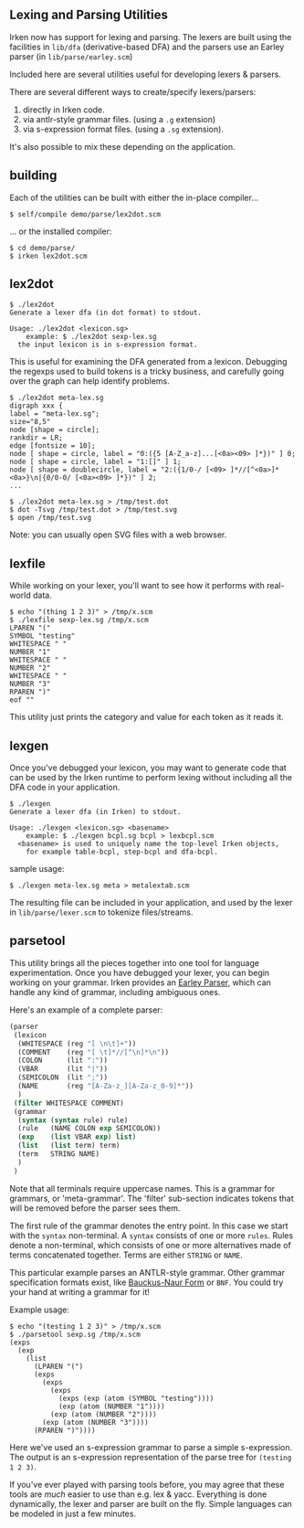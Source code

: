 Lexing and Parsing Utilities
----------------------------

Irken now has support for lexing and parsing.  The lexers are built
using the facilities in `lib/dfa` (derivative-based DFA) and the parsers
use an Earley parser (in `lib/parse/earley.scm`)

Included here are several utilities useful for developing lexers & parsers.

There are several different ways to create/specify lexers/parsers:

 1) directly in Irken code.
 2) via antlr-style grammar files. (using a `.g` extension)
 3) via s-expression format files. (using a `.sg` extension).

It's also possible to mix these depending on the application.

building
--------

Each of the utilities can be built with either the in-place compiler...

    $ self/compile demo/parse/lex2dot.scm

... or the installed compiler:

    $ cd demo/parse/
    $ irken lex2dot.scm

lex2dot
-------

    $ ./lex2dot
    Generate a lexer dfa (in dot format) to stdout.

    Usage: ./lex2dot <lexicon.sg>
        example: $ ./lex2dot sexp-lex.sg
      the input lexicon is in s-expression format.

This is useful for examining the DFA generated from a lexicon.
Debugging the regexps used to build tokens is a tricky business,
and carefully going over the graph can help identify problems.

    $ ./lex2dot meta-lex.sg
    digraph xxx {
    label = "meta-lex.sg";
    size="8,5"
    node [shape = circle];
    rankdir = LR;
    edge [fontsize = 10];
    node [ shape = circle, label = "0:({5 [A-Z_a-z]...[<0a><09> ]*})" ] 0;
    node [ shape = circle, label = "1:[]" ] 1;
    node [ shape = doublecircle, label = "2:({1/0-/ [<09> ]*//[^<0a>]*<0a>}\n|{0/0-0/ [<0a><09> ]*})" ] 2;
    ...

    $ ./lex2dot meta-lex.sg > /tmp/test.dot
    $ dot -Tsvg /tmp/test.dot > /tmp/test.svg
    $ open /tmp/test.svg

Note: you can usually open SVG files with a web browser.

lexfile
-------

While working on your lexer, you'll want to see how it performs with
real-world data.

    $ echo "(thing 1 2 3)" > /tmp/x.scm
    $ ./lexfile sexp-lex.sg /tmp/x.scm
    LPAREN "("
    SYMBOL "testing"
    WHITESPACE " "
    NUMBER "1"
    WHITESPACE " "
    NUMBER "2"
    WHITESPACE " "
    NUMBER "3"
    RPAREN ")"
    eof ""

This utility just prints the category and value for each token as it reads it.

lexgen
------

Once you've debugged your lexicon, you may want to generate code that
can be used by the Irken runtime to perform lexing without including
all the DFA code in your application.


    $ ./lexgen
    Generate a lexer dfa (in Irken) to stdout.

    Usage: ./lexgen <lexicon.sg> <basename>
        example: $ ./lexgen bcpl.sg bcpl > lexbcpl.scm
      <basename> is used to uniquely name the top-level Irken objects,
        for example table-bcpl, step-bcpl and dfa-bcpl.


sample usage:

    $ ./lexgen meta-lex.sg meta > metalextab.scm

The resulting file can be included in your application, and used by
the lexer in `lib/parse/lexer.scm` to tokenize files/streams.

parsetool
---------

This utility brings all the pieces together into one tool for language
experimentation. Once you have debugged your lexer, you can begin
working on your grammar.  Irken provides an [Earley
Parser](https://en.wikipedia.org/wiki/Earley_parser), which can handle
any kind of grammar, including ambiguous ones.

Here's an example of a complete parser:

```scheme
(parser
 (lexicon
  (WHITESPACE (reg "[ \n\t]+"))
  (COMMENT    (reg "[ \t]*//[^\n]*\n"))
  (COLON      (lit ":"))
  (VBAR       (lit "|"))
  (SEMICOLON  (lit ";"))
  (NAME       (reg "[A-Za-z_][A-Za-z_0-9]*"))
  )
 (filter WHITESPACE COMMENT)
 (grammar
  (syntax (syntax rule) rule)
  (rule   (NAME COLON exp SEMICOLON))
  (exp    (list VBAR exp) list)
  (list   (list term) term)
  (term   STRING NAME)
  )
 )
```

Note that all terminals require uppercase names.  This is a grammar
for grammars, or 'meta-grammar'.  The 'filter' sub-section indicates
tokens that will be removed before the parser sees them.

The first rule of the grammar denotes the entry point.  In this case
we start with the `syntax` non-terminal.  A `syntax` consists of one
or more `rules`.  Rules denote a non-terminal, which consists of one
or more alternatives made of terms concatenated together.  Terms are
either `STRING` or `NAME`.

This particular example parses an ANTLR-style grammar.  Other grammar
specification formats exist, like [Bauckus-Naur
Form](https://en.wikipedia.org/wiki/Backus%E2%80%93Naur_form) or
`BNF`.  You could try your hand at writing a grammar for it!

Example usage:

    $ echo "(testing 1 2 3)" > /tmp/x.scm
    $ ./parsetool sexp.sg /tmp/x.scm
    (exps
      (exp
        (list
          (LPAREN "(")
          (exps
            (exps
              (exps
                (exps (exp (atom (SYMBOL "testing"))))
                (exp (atom (NUMBER "1"))))
              (exp (atom (NUMBER "2"))))
            (exp (atom (NUMBER "3"))))
          (RPAREN ")"))))

Here we've used an s-expression grammar to parse a simple s-expression.
The output is an s-expression representation of the parse tree for ``(testing 1 2 3)``.

If you've ever played with parsing tools before, you may agree that
these tools are *much* easier to use than e.g. lex & yacc.  Everything
is done dynamically, the lexer and parser are built on the fly.
Simple languages can be modeled in just a few minutes.

